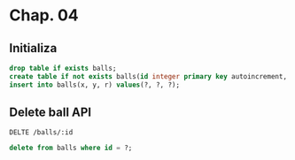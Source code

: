 # Chap. 04

## Initializa

```sql
drop table if exists balls;
create table if not exists balls(id integer primary key autoincrement, x real, y real, r real);
insert into balls(x, y, r) values(?, ?, ?);
```

## Delete ball API

`DELTE /balls/:id`

```sql
delete from balls where id = ?;
```

